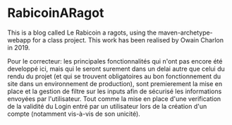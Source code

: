 # RabicoinARagot
This is a blog called Le Rabicoin a ragots, using the maven-archetype-webapp for a class project.
This work has been realised by Owain Charlon in 2019.

Pour le correcteur: les principales fonctionnalités qui n'ont pas encore été developpé ici, mais qui le seront surement dans un delai autre que celui du rendu du projet (et qui se trouvent obligatoires au bon fonctionnement du site dans un environnement de production), sont premierement la mise en place et la gestion de filtre sur les inputs afin de sécurisé les informations envoyées par l'utilisateur. Tout comme la mise en place d'une verification de la validité du Login entré par un utilisateur lors de la création d'un compte (notamment vis-à-vis de son unicité).
